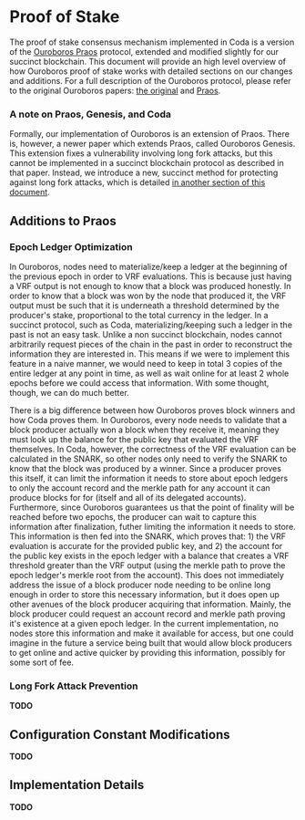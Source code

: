 Proof of Stake
==============

The proof of stake consensus mechanism implemented in Coda is a version of the [Ouroboros Praos](https://iohk.io/research/papers/#XJ6MHFXX) protocol, extended and modified slightly for our succinct blockchain. This document will provide an high level overview of how Ouroboros proof of stake works with detailed sections on our changes and additions. For a full description of the Ouroboros protocol, please refer to the original Ouroboros papers: [the original](https://eprint.iacr.org/2016/889.pdf) and [Praos](https://eprint.iacr.org/2017/573.pdf).

### A note on Praos, Genesis, and Coda

Formally, our implementation of Ouroboros is an extension of Praos. There is, however, a newer paper which extends Praos, called Ouroboros Genesis. This extension fixes a vulnerability involving long fork attacks, but this cannot be implemented in a succinct blockchain protocol as described in that paper. Instead, we introduce a new, succinct method for protecting against long fork attacks, which is detailed [in another section of this document](#long-fork-attack-prevention).

## Additions to Praos

### Epoch Ledger Optimization

In Ouroboros, nodes need to materialize/keep a ledger at the beginning of the previous epoch in order to VRF evaluations. This is because just having a VRF output is not enough to know that a block was produced honestly. In order to know that a block was won by the node that produced it, the VRF output must be such that it is underneath a threshold determined by the producer's stake, proportional to the total currency in the ledger. In a succinct protocol, such as Coda, materializing/keeping such a ledger in the past is not an easy task. Unlike a non succinct blockchain, nodes cannot arbitrarily request pieces of the chain in the past in order to reconstruct the information they are interested in. This means if we were to implement this feature in a naive manner, we would need to keep in total 3 copies of the entire ledger at any point in time, as well as wait online for at least 2 whole epochs before we could access that information. With some thought, though, we can do much better.

There is a big difference between how Ouroboros proves block winners and how Coda proves them. In Ouroboros, every node needs to validate that a block producer actually won a block when they receive it, meaning they must look up the balance for the public key that evaluated the VRF themselves. In Coda, however, the correctness of the VRF evaluation can be calculated in the SNARK, so other nodes only need to verify the SNARK to know that the block was produced by a winner. Since a producer proves this itself, it can limit the information it needs to store about epoch ledgers to only the account record and the merkle path for any account it can produce blocks for for (itself and all of its delegated accounts). Furthermore, since Ouroboros guarantees us that the point of finality will be reached before two epochs, the producer can wait to capture this information after finalization, futher limiting the information it needs to store. This information is then fed into the SNARK, which proves that: 1) the VRF evaluation is accurate for the provided public key, and 2) the account for the public key exists in the epoch ledger with a balance that creates a VRF threshold greater than the VRF output (using the merkle path to prove the epoch ledger's merkle root from the account). This does not immediately address the issue of a block producer node needing to be online long enough in order to store this necessary information, but it does open up other avenues of the block producer acquiring that information. Mainly, the block producer could request an account record and merkle path proving it's existence at a given epoch ledger. In the current implementation, no nodes store this information and make it available for access, but one could imagine in the future a service being built that would allow block producers to get online and active quicker by providing this information, possibly for some sort of fee.

### Long Fork Attack Prevention

**TODO**

## Configuration Constant Modifications

**TODO**

## Implementation Details

**TODO**
